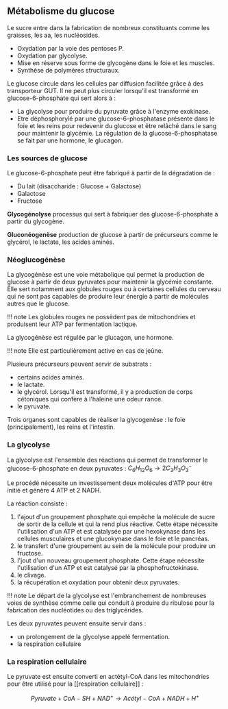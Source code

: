 ## Métabolisme du glucose

Le sucre entre dans la fabrication de nombreux constituants comme les graisses, les aa, les nucléosides.

* Oxydation par la voie des pentoses P.
* Oxydation par glycolyse.
* Mise en réserve sous forme de glycogène dans le foie et les muscles.
* Synthèse de polymères structuraux.

Le glucose circule dans les cellules par diffusion facilitée grâce à des transporteur GUT. Il ne peut plus circuler lorsqu'il est transformé en glucose-6-phosphate qui sert alors à :

* La glycolyse pour produire du pyruvate grâce à l'enzyme exokinase.
* Etre déphosphorylé par une glucose-6-phosphatase présente dans le foie et les reins pour redevenir du glucose et être relâché dans le sang pour maintenir la glycémie. La régulation de la glucose-6-phosphatase se fait par une hormone, le glucagon.
### Les sources de glucose

Le glucose-6-phosphate peut être fabriqué à partir de la dégradation de :

* Du lait (disaccharide : Glucose + Galactose)
* Galactose
* Fructose

__Glycogénolyse__ processus qui sert à fabriquer des glucose-6-phosphate à
partir du glycogène.

__Gluconéogenèse__ production de glucose à partir de précurseurs comme le glycérol, le lactate, les acides aminés.
### Néoglucogénèse

La glycogénèse est une voie métabolique qui permet la production de glucose à partir de deux pyruvates pour maintenir la glycémie constante. Elle sert notamment aux globules rouges ou à certaines cellules du cerveau qui ne sont pas capables de produire leur énergie à partir de molécules autres que le glucose.

!!! note
    Les globules rouges ne possèdent pas de mitochondries et produisent leur ATP par fermentation lactique.

La glycogénèse est régulée par le glucagon, une hormone.

!!! note
    Elle est particulièrement active en cas de jeûne.

Plusieurs précurseurs peuvent servir de substrats :

* certains acides aminés.
* le lactate.
* le glycérol. Lorsqu'il est transformé, il y a production de corps cétoniques qui confère à l'haleine une odeur rance.
* le pyruvate.

Trois organes sont capables de réaliser la glycogenèse : le foie (principalement), les reins et l'intestin.
### La glycolyse

La glycolyse est l'ensemble des réactions qui permet de transformer le glucose-6-phosphate en deux pyruvates : $C_6H_{12}O_6 \longrightarrow 2 C_3H_3O_3^-$

Le procédé nécessite un investissement deux molécules d'ATP pour être initié et génère 4 ATP et 2 NADH.

La réaction consiste :

1. l'ajout d'un groupement phosphate qui empêche la molécule de sucre de sortir de la cellule et qui la rend plus réactive. Cette étape nécessite l'utilisation d'un ATP et est catalysée par une hexokynase dans les cellules musculaires et une glucokynase dans le foie et le pancréas.
2. le transfert d'une groupement au sein de la molécule pour produire un fructose.
3. l'jout d'un nouveau groupement phosphate. Cette étape nécessite l'utilisation d'un ATP et est catalysé par la phosphofructokinase.
4. le clivage.
5. la récupération et oxydation pour obtenir deux pyruvates.

!!! note
    Le départ de la glycolyse est l'embranchement de nombreuses voies de synthèse comme celle qui conduit à produire du ribulose pour la fabrication des nucléotides ou des triglycérides.

Les deux pyruvates peuvent ensuite servir dans :

* un prolongement de la glycolyse appelé fermentation.
* la respiration cellulaire
### La respiration cellulaire

Le pyruvate est ensuite converti en actétyl-CoA dans les mitochondries pour être utilisé pour la [[respiration cellulaire]] :

$$Pyruvate + CoA - SH + NAD^+ \rightarrow Acétyl - CoA + NADH + H^+$$

